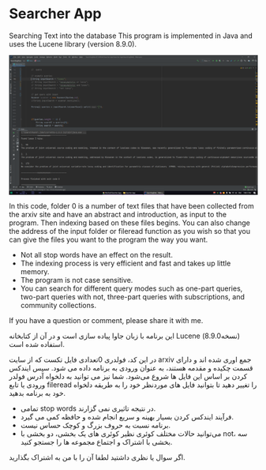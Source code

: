 # Searcher App
Searching Text into the database
This program is implemented in Java and uses the Lucene library (version 8.9.0).

<img align='center'  src='searcherAppScreen.png' alt='Searcher app Screenshot'>

In this code, folder 0 is a number of text files that have been collected from the arxiv site and have an abstract and introduction, as input to the program. Then indexing based on these files begins.
You can also change the address of the input folder or fileread function as you wish so that you can give the files you want to the program the way you want.
* Not all stop words have an effect on the result.
* The indexing process is very efficient and fast and takes up little memory.
* The program is not case sensitive.
* You can search for different query modes such as one-part queries, two-part queries with not, three-part queries with subscriptions, and community collections.

If you have a question or comment, please share it with me.

این برنامه با زبان جاوا پیاده سازی است و در آن از کتابخانه Lucene (نسخه8.9.0) استفاده شده است.

در این کد، فولدری 0تعدادی فایل تکست که از سایت arxiv جمع اوری شده اند و دارای قسمت چکیده و مقدمه هستند، به عنوان ورودی به برنامه داده می شود. سپس ایندکس کردن بر اساس این فایل ها شروع می‌شود.
شما نیز می توانید به دلخواه آدرس فولدر ورودی یا تابع fileread را تغییر دهید تا بتوانید فایل های موردنظر خود را به طریقه دلخواه خود به برنامه بدهید.
* تمامی stop words در نتیجه تاثیری نمی گزارند.
* فرآیند ایندکس کردن بسیار بهینه و سریع انجام شده و حافظه کمی می گیرد.
* برنامه نسبت به حروف بزرگ و کوچک حساس نیست.
* می‌توانید حالات مختلف کوئری نظیر کوئری های یک بخشی، دو بخشی با not، سه بخشی با اشتراک و اجتماع مجموعه ها را جستجو کنید.

اگر سوال یا نظری داشتید لطفا آن را با من به اشتراک بگذارید.
